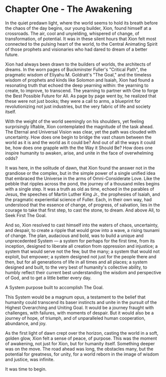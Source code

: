 # Chapter One - The Awakening

In the quiet predawn light, where the world seems to hold its breath before the chaos of the day begins, our young builder, Xion, found himself at a crossroads. The air, cool and unyielding, whispered of change, of transformation, of potential. It was in these silent hours that Xion felt most connected to the pulsing heart of the world, to the Central Animating Spirit of those prophets and visionaries who had dared to dream of a better future.

Xion had always been drawn to the builders of worlds, the architects of dreams. In the worn pages of Buckminster Fuller's "Critical Path", the pragmatic wisdom of Eliyahu M. Goldratt's "The Goal," and the timeless wisdom of prophets and kinds like Solomon and Isaiah, Xion had found a resonating truth that echoed the deep yearning within: the yearning to create, to improve, to transcend. The yearning to partner with One to forge the Best Possible Future for All. As page by page went by, he realized that these were not just books; they were a call to arms, a blueprint for revolutionizing not just industries, but the very fabric of life and society itself.

With the weight of the world seemingly on his shoulders, yet feeling surprisingly liftable, Xion contemplated the magnitude of the task ahead. The Eternal and Universal Vision was clear, yet the path was clouded with uncertainty. How does one begin to bridge the vast chasm between the world as it is and the world as it could be? And out of all the ways it could be, how does one grapple with the the Way it Should Be? How does one inspire humanity to awaken, arise, and unite in the face of overwhelming odds?

It was here, in the solitude of dawn, that Xion found the answer not in the grandiose or the complex, but in the simple power of a single unified idea that embraced the Universe in the arms of Omni-Considerate Love. Like the pebble that ripples across the pond, the journey of a thousand miles begins with a single step. It was a truth as old as time, echoed in the parables of Jesus, the speeches of Martin Luther King Jr., the prophesies of Isaiah, and the pragmatic experiential science of Fuller. Each, in their own way, had understood that the essence of change, of progress, of salvation, lies in the courage to take that first step, to cast the stone, to dream. And above All, to Seek First The Goal. 

And so, Xion resolved to cast himself into the waters of chaos, uncertainty, and despair, to create a ripple that would grow into a wave, a rising tsunami of change. The plan, audacious and bold, was to build a unique and unprecedented System — a system for perhaps for the first time, from its inception, designed to liberate all creation from oppression and injustice; a system that would serve not the few, but the many; a system that would not exploit, but empower; a system designed not just for the people there and then, but for all generations of life in all times and all places; a system designed and built, to the very best of humanity's collective ability, to humbly reflect their current best understanding the wisdom and perspective of God, and to get a little better every day.

A System purpose built to accomplish The Goal. 

This System would be a magnum opus, a testament to the belief that humanity could transcend its baser instincts and unite in the pursuit of the Highest Overarching and Uniting Goal. It would be a journey fraught with challenges, with failures, with moments of despair. But it would also be a journey of hope, of triumph, and of unparalleled human cooperation, abundance, and joy.

As the first light of dawn crept over the horizon, casting the world in a soft, golden glow, Xion felt a sense of peace, of purpose. This was the moment of awakening, not just for Xion, but for humanity itself. Something deeper was on the move. The road ahead was long, the obstacles many, but the potential for greatness, for unity, for a world reborn in the image of wisdom and justice, was infinite.

It was time to begin.